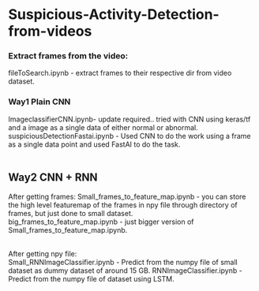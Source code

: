 # Suspicious-Activity-Detection-from-videos

### Extract frames from the video:
fileToSearch.ipynb - extract frames to their respective dir from video dataset.

### Way1 Plain CNN
ImageclassifierCNN.ipynb- update required.. tried with CNN using keras/tf and a image as a single data of either normal or abnormal.<br>
suspiciousDetectionFastai.ipynb - Used CNN to do the work using a frame as a single data point and used FastAI to do the task.
<br><br>

## Way2 CNN + RNN
After getting frames:
Small_frames_to_feature_map.ipynb - you can store the high level featuremap of the frames in npy file through directory of frames,        but just done to small dataset. <br>
big_frames_to_feature_map.ipynb - just bigger version of Small_frames_to_feature_map.ipynb.
<br><br>

After getting npy file: <br>
Small_RNNImageClassifier.ipynb - Predict from the numpy file of small dataset as dummy dataset of around 15 GB.
RNNImageClassifier.ipynb - Predict from the numpy file of dataset using LSTM.
